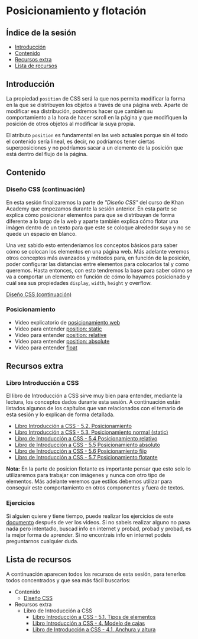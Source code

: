 # Posicionamiento y flotación

## Índice de la sesión

- [Introducción](#introduccion)
- [Contenido](#contenido)
- [Recursos extra](#recursos-extra)
- [Lista de recursos](#lista-de-recursos)

## Introducción

La propiedad `position` de CSS será la que nos permita modificar la forma en la que se distribuyen los objetos a través de una página web. Aparte de modificar esa distribución, podremos hacer que cambien su comportamiento a la hora de hacer scroll en la página y que modifiquen la posición de otros objetos al modificar la suya propia.

El atributo `position` es fundamental en las web actuales porque sin él todo el contenido sería lineal, es decir, no podríamos tener ciertas superposiciones y no podríamos sacar a un elemento de la posición que está dentro del flujo de la página.

## Contenido

### Diseño CSS (continuación)

En esta sesión finalizaremos la parte de _"Diseño CSS"_ del curso de Khan Academy que empezamos durante la sesión anterior. En esta parte se explica cómo posicionar elementos para que se distribuyan de forma diferente a lo largo de la web y aparte también explica cómo flotar una imágen dentro de un texto para que este se coloque alrededor suya y no se quede un espacio en blanco.

Una vez sabido esto entenderíamos los conceptos básicos para saber cómo se colocan los elementos en una página web. Más adelante veremos otros conceptos más avanzados y métodos para, en función de la posición, poder configurar las distancias entre elementos para colocarlos tal y como queremos. Hasta entonces, con esto tendremos la base para saber cómo se va a comportar un elemento en función de cómo lo hayamos posicionado y cuál sea sus propiedades `display`, `width`, `height` y overflow.

[Diseño CSS (continuación)](https://es.khanacademy.org/computing/computer-programming/html-css#css-layout-properties)

### Posicionamiento

- Video explicatorio de [posicionamiento web](https://www.youtube.com/watch?v=13CbCpAnvYI)
- Video para entender [position: static](https://www.youtube.com/watch?v=whqnlupzpNk)
- Video para entender [position: relative](https://www.youtube.com/watch?v=X6lG1biGJa8)
- Video para entender [position: absolute](https://www.youtube.com/watch?v=wpuP2kCN6QE)
- Video para entender [float](https://www.youtube.com/watch?v=AoAy4jCFDDw)


## Recursos extra

### Libro Introducción a CSS

El libro de Introducción a CSS sirve muy bien para entender, mediante la lectura, los conceptos dados durante esta sesión. A continuación están listados algunos de los capítulos que van relacionados con el temario de esta sesión y lo explican de forma detallada.

- [Libro Introducción a CSS - 5.2. Posicionamiento](http://librosweb.es/libro/css/capitulo_5/posicionamiento.html)
- [Libro Introducción a CSS - 5.3. Posicionamiento normal (static)](http://librosweb.es/libro/css/capitulo_5/posicionamiento_normal.html)
- [Libro de Introducción a CSS - 5.4 Posicionamiento relativo](http://librosweb.es/libro/css/capitulo_5/posicionamiento_relativo.html)
- [Libro de Introducción a CSS - 5.5 Posicionamiento absoluto](http://librosweb.es/libro/css/capitulo_5/posicionamiento_absoluto.html)
- [Libro de Introducción a CSS - 5.6 Posicionamiento fijo](http://librosweb.es/libro/css/capitulo_5/posicionamiento_fijo.html)
- [Libro de Introducción a CSS - 5.7 Posicionamiento flotante](http://librosweb.es/libro/css/capitulo_5/posicionamiento_flotante.html)

**Nota:** En la parte de posicion flotante es importante pensar que esto solo lo utilizaremos para trabajar con imágenes y nunca con otro tipo de elementos. Más adelante veremos que estilos debemos utilizar para conseguir este comportamiento en otros componentes y fuera de textos.

### Ejercicios

Si alguien quiere y tiene tiempo, puede realizar los ejercicios de este [documento](https://docs.google.com/document/d/1gHr6tzosUXrBsVVubabaxprAxkT9HyjjpBfEAu9o6IQ/edit) después de ver los videos. Si no sabeis realizar alguno no pasa nada pero intentadlo, buscad info en internet y probad, probad y probad, es la mejor forma de aprender. Si no encontrais info en internet podeis preguntarnos cualquier duda.


## Lista de recursos

A continuación aparecen todos los recursos de esta sesión, para tenerlos todos concentrados y que sea más fácil buscarlos:

- Contenido
  - [Diseño CSS](https://es.khanacademy.org/computing/computer-programming/html-css#css-layout-properties)
- Recursos extra
  - Libro de Introducción a CSS
    - [Libro Introducción a CSS - 5.1. Tipos de elementos](https://librosweb.es/libro/css/capitulo_5/tipos_de_elementos.html)
    - [Libro Introducción a CSS - 4. Modelo de cajas](https://librosweb.es/libro/css/capitulo_4.html)
    - [Libro de Introducción a CSS - 4.1. Anchura y altura](https://librosweb.es/libro/css/capitulo_4/anchura_y_altura.html)
